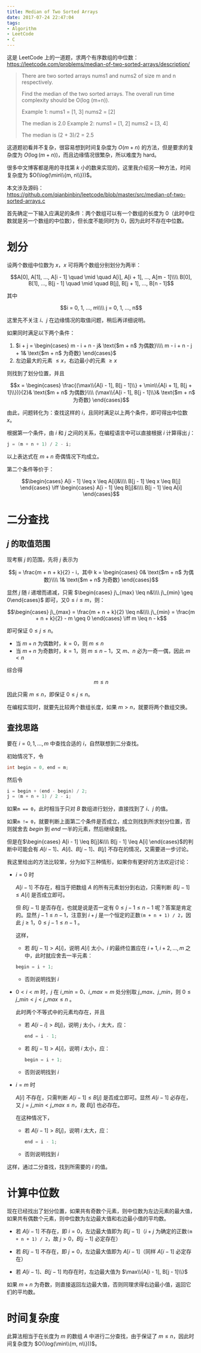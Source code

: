 ```yaml
---
title: Median of Two Sorted Arrays
date: 2017-07-24 22:47:04
tags:
- Algorithm
- LeetCode
- C
---
```


这是 LeetCode 上的一道题，求两个有序数组的中位数：
<https://leetcode.com/problems/median-of-two-sorted-arrays/description/>

> There are two sorted arrays nums1 and nums2 of size m and n respectively.
>
> Find the median of the two sorted arrays. The overall run time complexity should be O(log (m+n)).
>
> Example 1:
> nums1 = [1, 3]
> nums2 = [2]
>
> The median is 2.0
> Example 2:
> nums1 = [1, 2]
> nums2 = [3, 4]
>
> The median is (2 + 3)/2 = 2.5

这道题初看并不复杂，很容易想到时间复杂度为 $O(m+n)$ 的方法，但是要求的复杂度为 $O(\log(m+n))$，而且边缘情况很繁杂，所以难度为 hard。

很多中文博客都是用的寻找第 $k$ 小的数来实现的，这里我介绍另一种方法，时间复杂度为 $O(\log(\min\\{m, n\\}))$。

本文涉及源码：
<https://github.com/qianbinbin/leetcode/blob/master/src/median-of-two-sorted-arrays.c>

<!-- more -->

首先确定一下输入应满足的条件：两个数组可以有一个数组的长度为 0（此时中位数就是另一个数组的中位数），但长度不能同时为 0，因为此时不存在中位数。

# 划分

设两个数组中位数为 $x$，$x$ 可将两个数组分别划分为两半：

$$A[0], A[1], ..., A[i - 1] \quad \mid \quad A[i], A[i + 1], ..., A[m - 1]\\\\
B[0], B[1], ..., B[j - 1] \quad \mid \quad B[j], B[j + 1], ..., B[n - 1]$$

其中

$$i = 0, 1, ..., m\\\\
j = 0, 1, ..., n$$

这里先不关注 $i$、$j$ 在边缘情况的取值问题，稍后再详细说明。

如果同时满足以下两个条件：

1. $i + j =
\begin{cases}
m - i + n - j& \text{$m + n$ 为偶数}\\\\
m - i + n - j + 1& \text{$m + n$ 为奇数}
\end{cases}$
2. 左边最大的元素 $\leq x$，右边最小的元素 $\geq x$

则找到了划分位置，并且

$$x = \begin{cases}
\frac{(\max\\{A[i - 1], B[j - 1]\\} + \min\\{A[i + 1], B[j + 1]\\})}{2}& \text{$m + n$ 为偶数}\\\\
(\max\\{A[i - 1], B[j - 1]\\}& \text{$m + n$ 为奇数}
\end{cases}$$

由此，问题转化为：查找这样的 $i$，且同时满足以上两个条件，即可得出中位数 $x$。

根据第一个条件，由 $i$ 和 $j$ 之间的关系，在编程语言中可以直接根据 $i$ 计算得出 $j$：

```c
j = (m + n + 1) / 2 - i;
```

以上表达式在 $m + n$ 奇偶情况下均成立。

第二个条件等价于：

$$\begin{cases}
A[i - 1] \leq x \leq A[i]&\\\\
B[j - 1] \leq x \leq B[j]
\end{cases}
\iff
\begin{cases}
A[i - 1] \leq B[j]&\\\\
B[j - 1] \leq A[i]
\end{cases}$$

# 二分查找

## $j$ 的取值范围

现考察 $j$ 的范围，先将 $j$ 表示为

$$j = \frac{m + n + k}{2} - i，其中 k = \begin{cases}
0& \text{$m + n$ 为偶数}\\\\
1& \text{$m + n$ 为奇数}
\end{cases}$$

显然 $j$ 随 $i$ 递增而递减，只需 $\begin{cases}
j\_{max} \leq n&\\\\
j\_{min} \geq 0\end{cases}$ 即可，又$0 \leq i \leq m$，则：

$$\begin{cases}
j\_{max} = \frac{m + n + k}{2} \leq n&\\\\
j\_{min} = \frac{m + n + k}{2} - m \geq 0
\end{cases}
\iff
m \leq n - k$$

即可保证 $0 \leq j \leq n$。

- 当 $m + n$ 为偶数时，$k = 0$，则 $m \leq n$
- 当 $m + n$ 为奇数时，$k = 1$，则 $m \leq n - 1$，又 $m$、$n$ 必为一奇一偶，因此 $m < n$

综合得

$$m \leq n$$

因此只需 $m \leq n$，即保证 $0 \leq j \leq n$。

在编程实现时，就要先比较两个数组长度，如果 $m > n$，就要将两个数组交换。

## 查找思路

要在 $i = 0, 1, ..., m$ 中查找合适的 $i$，自然联想到二分查找。

初始情况下，令

```c
int begin = 0, end = m;
```

然后令

```c
i = begin + (end - begin) / 2;
j = (m + n + 1) / 2 - i;
```

如果`m == 0`，此时相当于只对 $B$ 数组进行划分，直接找到了 $i$、$j$ 的值。

如果`m != 0`，就要判断上面第二个条件是否成立，成立则找到所求划分位置，否则就舍去 $begin$ 到 $end$ 一半的元素，然后继续查找。

但是在$\begin{cases}
A[i - 1] \leq B[j]&\\\\
B[j - 1] \leq A[i]
\end{cases}$的判断中可能会有 $A[i - 1]$、$A[i]$、$B[j - 1]$、$B[j]$ 不存在的情况，又需要进一步讨论。

我这里给出的方法比较笨，分为如下三种情形，如果你有更好的方法欢迎讨论：

- $i = 0$ 时

  $A[i - 1]$ 不存在，相当于把数组 $A$ 的所有元素划分到右边，只需判断 $B[j - 1] \leq A[i]$ 是否成立即可。

  但 $B[j - 1]$ 是否存在，也就是说是否一定有 $0 \leq j - 1 \leq n - 1$ 呢？答案是肯定的。显然 $j - 1 \leq n - 1$，注意到 $i + j$ 是一个恒定的正数`(m + n + 1) / 2`，因此 $j \geq 1$，$0 \leq j - 1 \leq n - 1$ 。

  这样，

  - 若 $B[j - 1] > A[i]$，说明 $A[i]$ 太小，$i$ 的最终位置应在 $i + 1, i + 2, ..., m$ 之中，此时就应舍去一半元素：

  ```c
  begin = i + 1;
  ```

  - 否则说明找到 $i$


- $0 < i < m$ 时，$j$ 在 $i\_{min} = 0$、$i\_{max} = m$ 处分别取 $j\_{max}$、$j\_{min}$，则 $0 \leq j\_{min} < j < j\_{max} \leq n$ 。

  此时两个不等式中的元素均存在，并且

  - 若 $A[i - i] > B[j]$，说明 $j$ 太小，$i$ 太大，应：

    ```c
    end = i - 1;
    ```

  - 若 $B[j - 1] > A[i]$，说明 $i$ 太小，应：

    ```c
    begin = i + 1;
    ```

  - 否则说明找到 $i$

- $i = m$ 时

  $A[i]$ 不存在，只需判断 $A[i - 1] \leq B[j]$ 是否成立即可。显然 $A[i - 1]$ 必存在，又 $j = j\_{min} < j\_{max} \leq n$，故 $B[j]$ 也必存在。

  在这种情况下，

  - 若 $A[i - 1] > B[j]$，说明 $i$ 太大，应：

    ```c
    end = i - 1;
    ```

  - 否则说明找到 $i$

这样，通过二分查找，找到所需要的 $i$ 的值。

# 计算中位数

现在已经找出了划分位置，如果共有奇数个元素，则中位数为左边元素的最大值，如果共有偶数个元素，则中位数为左边最大值和右边最小值的平均数。

- 若 $A[i - 1]$ 不存在，即 $i = 0$，左边最大值即为 $B[j - 1]$（$i + j$ 为确定的正数`(m + n + 1) / 2`，故 $j > 0$，$B[j - 1]$ 必定存在）

- 若 $B[j - 1]$ 不存在，即 $j = 0$，左边最大值即为 $A[i - 1]$（同样 $A[i - 1]$ 必定存在）

- 若 $A[i - 1]$、$B[j - 1]$ 均存在时，左边最大值为 $\max\\{A[i - 1], B[j - 1]\\}$

如果 $m + n$ 为奇数，则直接返回左边最大值，否则同理求得右边最小值，返回它们的平均数。

# 时间复杂度

此算法相当于在长度为 $m$ 的数组 $A$ 中进行二分查找，由于保证了 $m \leq n$，因此时间复杂度为 $O(\log(\min\\{m, n\\}))$。
